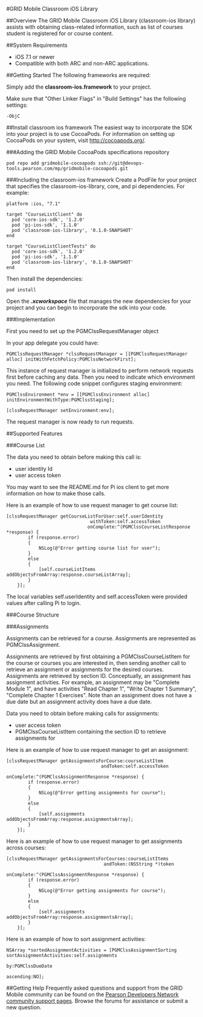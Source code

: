 #GRID Mobile Classroom iOS Library

##Overview
The GRID Mobile Classroom iOS Library (classroom-ios library) assists with obtaining class-related information, such as list of courses student is registered for or course content.

##System Requirements

* iOS 7.1 or newer
* Compatible with both ARC and non-ARC applications.

##Getting Started
The following frameworks are required:

Simply add the **classroom-ios.framework** to your project.

Make sure that "Other Linker Flags" in "Build Settings" has the following settings:

    -ObjC


##Install classroom ios framework
The easiest way to incorporate the SDK into your project is to use CocoaPods. For information on setting up CocoaPods on your system, visit http://cocoapods.org/.

###Adding the GRID Mobile CocoaPods specifications repository

```
pod repo add gridmobile-cocoapods ssh://git@devops-tools.pearson.com/mp/gridmobile-cocoapods.git
```

###Including the classroom-ios framework
Create a PodFile for your project that specifies the classroom-ios-library, core, and pi dependencies. For example:

```
platform :ios, "7.1"

target "CourseListClient" do
  pod 'core-ios-sdk', '1.2.0'
  pod 'pi-ios-sdk', '1.1.0'
  pod 'classroom-ios-library', '0.1.0-SNAPSHOT'
end

target "CourseListClientTests" do
  pod 'core-ios-sdk', '1.2.0'
  pod 'pi-ios-sdk', '1.1.0'
  pod 'classroom-ios-library', '0.1.0-SNAPSHOT'
end
```

Then install the dependencies:

```
pod install
```

Open the **_.xcworkspace_** file that manages the new dependencies for your project and you can begin to incorporate the sdk into your code.


###Implementation

First you need to set up the PGMClssRequestManager object

In your app delegate you could have:

```
PGMClssRequestManager *clssRequestManager = [[PGMClssRequestManager alloc] initWithFetchPolicy:PGMClssNetworkFirst];
```

This instance of request manager is initialized to perform network requests first before caching any data.
Then you need to indicate which environment you need. The following code snippet configures staging environment:

```
PGMClssEnvironment *env = [[PGMClssEnvironment alloc] initEnvironmentWithType:PGMClssStaging];

[clssRequestManager setEnvironment:env];
```

The request manager is now ready to run requests.

##Supported Features

###Course List

The data you need to obtain before making this call is:
 * user identity Id
 * user access token

You may want to see the README.md for Pi ios client to get more information on how to make those calls.

Here is an example of how to use request manager to get course list:

```
[clssRequestManager getCourseListForUser:self.userIdentity
                               withToken:self.accessToken
                              onComplete:^(PGMClssCourseListResponse *response) {
        if (response.error)
        {
            NSLog(@"Error getting course list for user");
        }
        else
        {
            [self.courseListItems addObjectsFromArray:response.courseListArray];
        }
    }];
``` 
The local variables self.userIdentity and self.accessToken were provided values after calling Pi to login.

###Course Structure


###Assignments

Assignments can be retrieved for a course. Assignments are represented as PGMClssAssignment.

Assignments are retrieved by first obtaining a PGMClssCourseListItem for the course or courses you are interested in, then sending another call to retrieve an assignment or assignments for the desired courses. Assignments are retrieved by section ID. Conceptually, an assignment has assignment activities. For example, an assignment may be "Complete Module 1", and have activities "Read Chapter 1", "Write Chapter 1 Summary", "Complete Chapter 1 Exercises". Note than an assignment does not have a due date but an assignment activity does have a due date.

Data you need to obtain before making calls for assignments:
 * user access token
 * PGMClssCourseListItem containing the section ID to retrieve assignments for

Here is an example of how to use request manager to get an assignment:

```
[clssRequestManager getAssignmentsForCourse:courseListItem
                                   andToken:self.accessToken
                                 onComplete:^(PGMClssAssignmentResponse *response) {
        if (response.error)
        {
            NSLog(@"Error getting assignments for course");
        }
        else
        {
            [self.assignments addObjectsFromArray:response.assignmentsArray];
        }
    }];
```

Here is an example of how to use request manager to get assignments across courses:

```
[clssRequestManager getAssignmentsForCourses:courseListItems
                                    andToken:(NSString *)token
                                  onComplete:^(PGMClssAssignmentResponse *response) {
        if (response.error)
        {
            NSLog(@"Error getting assignments for course");
        }
        else
        {
            [self.assignments addObjectsFromArray:response.assignmentsArray];
        }
    }];
```

Here is an example of how to sort assignment activities:

```
NSArray *sortedAssignmentActivities = [PGMClssAssignmentSorting sortAssignmentActivities:self.assignments
                                                                                      by:PGMClssDueDate
                                                                               ascending:NO];
```

##Getting Help
Frequently asked questions and support from the GRID Mobile community can be found on the [Pearson Developers Network community support pages](http://pdn.pearson.com/community). Browse the forums for assistance or submit a new question.
